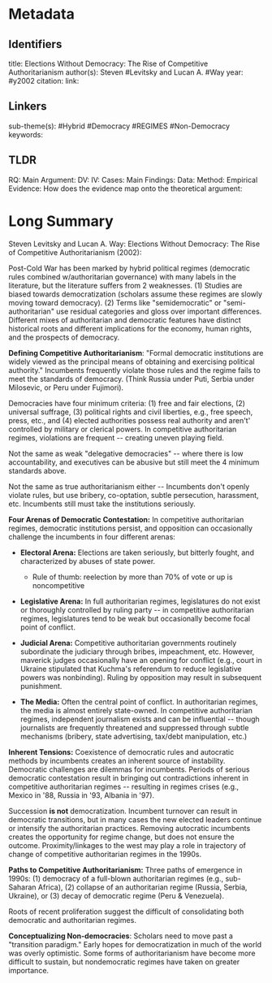 # Metadata
## Identifiers
title: Elections Without Democracy: The Rise of Competitive Authoritarianism
author(s): Steven #Levitsky and Lucan A. #Way
year: #y2002
citation:
link:

## Linkers

sub-theme(s): #Hybrid #Democracy #REGIMES #Non-Democracy 
keywords:

## TLDR

RQ:
Main Argument:
DV:
IV:
Cases:
Main Findings:
Data:
Method:
Empirical Evidence: 
How does the evidence map onto the theoretical argument: 

# Long Summary




Steven Levitsky and Lucan A. Way: Elections Without Democracy: The Rise
of Competitive Authoritarianism (2002):

Post-Cold War has been marked by hybrid political regimes (democratic
rules combined w/authoritarian governance) with many labels in the
literature, but the literature suffers from 2 weaknesses. (1) Studies
are biased towards democratization (scholars assume these regimes are
slowly moving toward democracy). (2) Terms like "semidemocratic" or
"semi-authoritarian" use residual categories and gloss over important
differences. Different mixes of authoritarian and democratic features
have distinct historical roots and different implications for the
economy, human rights, and the prospects of democracy.

**Defining Competitive Authoritarianism**: "Formal democratic
institutions are widely viewed as the principal means of obtaining and
exercising political authority." Incumbents frequently violate those
rules and the regime fails to meet the standards of democracy. (Think
Russia under Puti, Serbia under Milosevic, or Peru under Fujimori).

Democracies have four minimum criteria: (1) free and fair elections, (2)
universal suffrage, (3) political rights and civil liberties, e.g., free
speech, press, etc., and (4) elected authorities possess real authority
and aren't' controlled by military or clerical powers. In competitive
authoritarian regimes, violations are frequent -- creating uneven
playing field.

Not the same as weak "delegative democracies" -- where there is low
accountability, and executives can be abusive but still meet the 4
minimum standards above.

Not the same as true authoritarianism either -- Incumbents don't openly
violate rules, but use bribery, co-optation, subtle persecution,
harassment, etc. Incumbents still must take the institutions seriously.

**Four Arenas of Democratic Contestation:** In competitive authoritarian
regimes, democratic institutions persist, and opposition can
occasionally challenge the incumbents in four different arenas:

-   **Electoral Arena:** Elections are taken seriously, but bitterly
    fought, and characterized by abuses of state power.

    -   Rule of thumb: reelection by more than 70% of vote or up is
        noncompetitive

-   **Legislative Arena:** In full authoritarian regimes, legislatures
    do not exist or thoroughly controlled by ruling party -- in
    competitive authoritarian regimes, legislatures tend to be weak but
    occasionally become focal point of conflict.

-   **Judicial Arena:** Competitive authoritarian governments routinely
    subordinate the judiciary through bribes, impeachment, etc. However,
    maverick judges occasionally have an opening for conflict (e.g.,
    court in Ukraine stipulated that Kuchma's referendum to reduce
    legislative powers was nonbinding). Ruling by opposition may result
    in subsequent punishment.

-   **The Media:** Often the central point of conflict. In authoritarian
    regimes, the media is almost entirely state-owned. In competitive
    authoritarian regimes, independent journalism exists and can be
    influential -- though journalists are frequently threatened and
    suppressed through subtle mechanisms (bribery, state advertising,
    tax/debt manipulation, etc.)

**Inherent Tensions:** Coexistence of democratic rules and autocratic
methods by incumbents creates an inherent source of instability.
Democratic challenges are dilemmas for incumbents. Periods of serious
democratic contestation result in bringing out contradictions inherent
in competitive authoritarian regimes -- resulting in regimes crises
(e.g., Mexico in '88, Russia in '93, Albania in '97).

Succession **is not** democratization. Incumbent turnover can result in
democratic transitions, but in many cases the new elected leaders
continue or intensify the authoritarian practices. Removing autocratic
incumbents creates the opportunity for regime change, but does not
ensure the outcome. Proximity/linkages to the west may play a role in
trajectory of change of competitive authoritarian regimes in the 1990s.

**Paths to Competitive Authoritarianism:** Three paths of emergence in
1990s: (1) democracy of a full-blown authoritarian regimes (e.g.,
sub-Saharan Africa), (2) collapse of an authoritarian regime (Russia,
Serbia, Ukraine), or (3) decay of democratic regime (Peru & Venezuela).

Roots of recent proliferation suggest the difficult of consolidating
both democratic and authoritarian regimes.

**Conceptualizing Non-democracies**: Scholars need to move past a
"transition paradigm." Early hopes for democratization in much of the
world was overly optimistic. Some forms of authoritarianism have become
more difficult to sustain, but nondemocratic regimes have taken on
greater importance.
